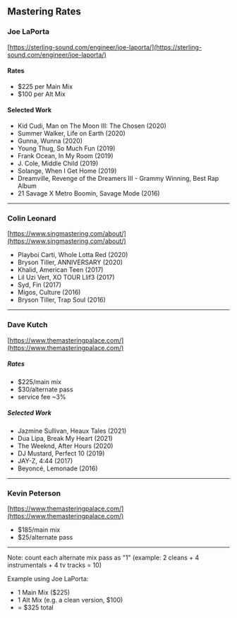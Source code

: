 ## Mastering Rates

### Joe LaPorta
[https://sterling-sound.com/engineer/joe-laporta/](https://sterling-sound.com/engineer/joe-laporta/)

#### Rates
- $225 per Main Mix
- $100 per Alt Mix

#### Selected Work
- Kid Cudi, Man on The Moon III: The Chosen (2020)
- Summer Walker, Life on Earth (2020)
- Gunna, Wunna (2020)
- Young Thug, So Much Fun (2019)
- Frank Ocean, In My Room (2019)
- J. Cole, Middle Child (2019)
- Solange, When I Get Home (2019)
- Dreamville, Revenge of the Dreamers III - Grammy Winning, Best Rap Album
- 21 Savage X Metro Boomin, Savage Mode (2016)

___

### Colin Leonard
[https://www.singmastering.com/about/](https://www.singmastering.com/about/)

- Playboi Carti, Whole Lotta Red (2020)
- Bryson Tiller, ANNIVERSARY (2020)
- Khalid, American Teen (2017)
- Lil Uzi Vert, XO TOUR Llif3 (2017)
- Syd, Fin (2017)
- Migos, Culture (2016)
- Bryson Tiller, Trap Soul (2016)
___

### Dave Kutch
[https://www.themasteringpalace.com/](https://www.themasteringpalace.com/)

##### Rates
- $225/main mix
- $30/alternate pass
- service fee ~3%

##### Selected Work
- Jazmine Sullivan, Heaux Tales (2021)
- Dua Lipa, Break My Heart (2021)
- The Weeknd, After Hours (2020)
- DJ Mustard, Perfect 10 (2019)
- JAY-Z, 4:44 (2017)
- Beyoncé, Lemonade (2016)
___

### Kevin Peterson
[https://www.themasteringpalace.com/](https://www.themasteringpalace.com/)
- $185/main mix
- $25/alternate pass

-------------------

Note: count each alternate mix pass as "1" (example: 2 cleans + 4 instrumentals + 4 tv tracks = 10)

Example using Joe LaPorta:
- 1 Main Mix ($225)
- 1 Alt Mix (e.g. a clean version, $100)
- \= $325 total
